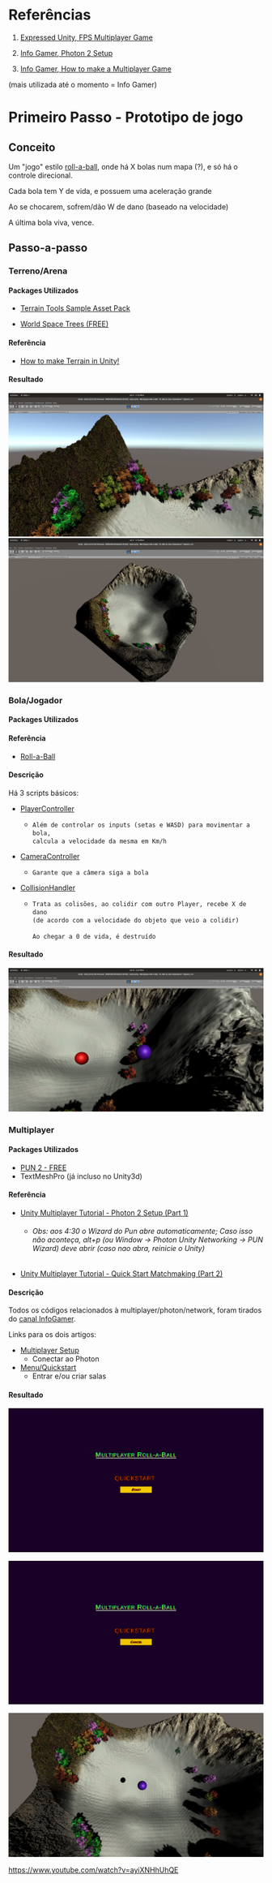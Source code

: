 # Referências

1.  [Expressed Unity, FPS Multiplayer Game](https://www.youtube.com/watch?v=MeFElBan4u4)

1. [Info Gamer, Photon 2 Setup](https://www.youtube.com/watch?v=02P_mrszvzY)
   
2. [Info Gamer, How to make a Multiplayer Game](https://www.youtube.com/watch?v=phDySdEKXcw&list=PLWeGoBm1YHVgXmitft-0jkvcTVhAtL9vG)


(mais utilizada até o momento = Info Gamer)


# Primeiro Passo - Prototipo de jogo

## Conceito

Um "jogo" estilo [roll-a-ball](https://unity3d.com/pt/learn/tutorials/s/roll-ball-tutorial), onde há X bolas num mapa (?), e só há o controle direcional.

Cada bola tem Y de vida, e possuem uma aceleração grande

Ao se chocarem, sofrem/dão W de dano (baseado na velocidade)

A última bola viva, vence.


## Passo-a-passo

### Terreno/Arena

#### Packages Utilizados
* [Terrain Tools Sample Asset Pack](https://assetstore.unity.com/packages/2d/textures-materials/terrain-tools-sample-asset-pack-145808)

* [World Space Trees (FREE)](https://assetstore.unity.com/packages/vfx/shaders/world-space-trees-free-shader-117088)

#### Referência
* [How to make Terrain in Unity!](https://www.youtube.com/watch?v=MWQv2Bagwgk)


#### Resultado
![close](/prototipo/close-look.png)
![upper](/prototipo/upper-look.png)

### Bola/Jogador

#### Packages Utilizados

#### Referência
* [Roll-a-Ball](https://unity3d.com/pt/learn/tutorials/s/roll-ball-tutorial)

#### Descrição

Há 3 scripts básicos:
* [PlayerController](https://github.com/nightrof/shadro_wolworeth/blob/master/prototipo/Multiplayer%20Roll-a-Ball/Assets/Scripts/PlayerController.cs)
    * ```
      Além de controlar os inputs (setas e WASD) para movimentar a bola,
      calcula a velocidade da mesma em Km/h
      ```
* [CameraController](https://github.com/nightrof/shadro_wolworeth/blob/master/prototipo/Multiplayer%20Roll-a-Ball/Assets/Scripts/CameraController.cs)
    * ```
      Garante que a câmera siga a bola
      ```

* [CollisionHandler](https://github.com/nightrof/shadro_wolworeth/blob/master/prototipo/Multiplayer%20Roll-a-Ball/Assets/Scripts/CollisionHandler.cs)
    * ```
      Trata as colisões, ao colidir com outro Player, recebe X de dano
      (de acordo com a velocidade do objeto que veio a colidir)

      Ao chegar a 0 de vida, é destruído
      ```

#### Resultado
![bola](/prototipo/balls.png)

### Multiplayer

#### Packages Utilizados
* [PUN 2 - FREE](https://assetstore.unity.com/packages/tools/network/pun-2-free-119922)
* TextMeshPro (já incluso no Unity3d)

#### Referência
* [Unity Multiplayer Tutorial - Photon 2 Setup (Part 1)](https://www.youtube.com/watch?v=02P_mrszvzY)
  * ###### Obs: aos 4:30 o Wizard do Pun abre automaticamente; Caso isso não aconteça, alt+p (ou Window -> Photon Unity Networking -> PUN Wizard) deve abrir (caso nao abra, reinicie o Unity)
* [Unity Multiplayer Tutorial - Quick Start Matchmaking (Part 2)](https://www.youtube.com/watch?v=SNhWbHqFUbU)

#### Descrição

Todos os códigos relacionados à multiplayer/photon/network, foram tirados do [canal InfoGamer](https://www.youtube.com/channel/UCyoayn_uVt2I55ZCUuBVRcQ).

Links para os dois artigos:
- [Multiplayer Setup](http://www.infogamerhub.com/multiplayer-setup/)
  * Conectar ao Photon
- [Menu/Quickstart](http://www.infogamerhub.com/multiplayer-quick-start/)
  * Entrar e/ou criar salas
#### Resultado

![botao start](/prototipo/Menu_Start.png)

![botao cancelar](/prototipo/Menu_Cancel.png)

![dentro do jogo](/prototipo/Inside_Game.png)

https://www.youtube.com/watch?v=ayiXNHhUhQE
